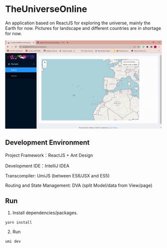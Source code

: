 # TheUniverseOnline
An application based on ReactJS for exploring the universe, mainly the Earth for now. Pictures for landscape and different countries are in shortage for now.

<center>
  <img src="demos/demo.gif" width="600"/>
</center>

## Development Environment
Project Framework：ReactJS + Ant Design

Development IDE：IntelliJ IDEA

Transcompiler: UmiJS (between ES6/JSX and ES5)

Routing and State Management: DVA (split Model/data from View/page)

## Run

1. Install dependencies/packages.
```
yarn install
```

2. Run
```
umi dev
```
